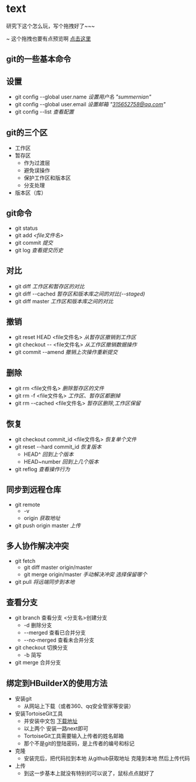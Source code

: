 # text

研究下这个怎么玩，写个拖拽好了~~~
 
~ 这个拖拽也要有点预览啊 [点击这里](https://summernian.github.io/text/demo.html)


## git的一些基本命令

## 设置

* git config --global user.name *设置用户名 "summernian"*
* git config --global user.email *设置邮箱 "315652758@qq.com"*
* git config --list *查看配置*


## git的三个区

* 工作区
* 暂存区
  - 作为过渡层
  - 避免误操作
  - 保护工作区和版本区
  - 分支处理
* 版本区（库）

## git命令

* git status
* git add *<file文件名>*
* git commit *提交*
* git log *查看提交历史*

## 对比
* git diff *工作区和暂存区的对比*
* git diff --cached *暂存区和版本库之间的对比(--staged)*
* git diff master *工作区和版本库之间的对比*

## 撤销
* git reset HEAD <file文件名> *从暂存区撤销到工作区*
* git checkout -- <file文件名> *从工作区撤销数据操作*
* git commit --amend *撤销上次操作重新提交*

## 删除
* git rm <file文件名> *删除暂存区的文件*
* git rm -f <file文件名> *工作区、暂存区都删掉*
* git rm --cached <file文件名> *暂存区删除,工作区保留*

## 恢复
* git checkout commit_id <file文件名> *恢复单个文件*
* git reset --hard commit_id *恢复版本*
  - HEAD^ *回到上个版本*
  - HEAD~number *回到上几个版本*
* git reflog *查看操作行为*

## 同步到远程仓库
* git remote
  - -v
  - origin *获取地址*
* git push origin master *上传*

## 多人协作解决冲突
* git fetch
  - git diff master origin/master 
  - git merge origin/master *手动解决冲突 选择保留哪个*
* git pull *将远端同步到本地*

## 查看分支
* git branch 查看分支 <分支名>创建分支
  - -d 删除分支
  - --merged 查看已合并分支
  - --no-merged 查看未合并分支
* git checkout 切换分支
  - -b 简写
* git merge 合并分支

## 绑定到HBuilderX的使用方法
* 安装git
	- 从网站上下载（或者360、qq安全管家等安装）
* 安装TortoiseGit工具 
	- 并安装中文包 [下载地址](https://tortoisegit.org/download/)
	- 以上两个 安装一路next即可
	- TortoiseGit工具需要输入上传者的姓名邮箱
	- 那个不是git的登陆密码，是上传者的编号和标记
* 克隆
	- 安装完后，把代码拉到本地 从github获取地址 克隆到本地 然后上传代码
* 上传
	- 到这一步基本上就没有特别的可以说了，鼠标点点就好了